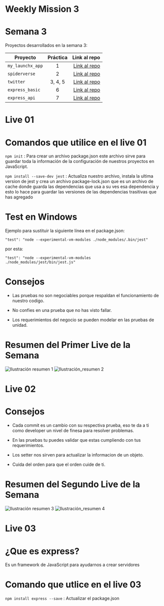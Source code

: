# Weekly Mission 3

# Semana 3 

Proyectos desarrollados en la semana 3:

| Proyecto | Práctica | Link al repo |
| ------------- |:-------------:| -----:|
|`my_launchx_app`|1|[Link al repo](https://github.com/LaunchX-InnovaccionVirtual/MissionNodeJS)|
|`spiderverse`|2|[Link al repo](https://github.com/LaunchX-InnovaccionVirtual/MissionNodeJS)|
|`twitter`|3, 4, 5|[Link al repo](https://github.com/LaunchX-InnovaccionVirtual/MissionNodeJS)|
|`express_basic`|6|[Link al repo](https://github.com/LaunchX-InnovaccionVirtual/MissionNodeJS)|
|`express_api`|7|[Link al repo](https://github.com/LaunchX-InnovaccionVirtual/MissionNodeJS)|

# Live 01

# Comandos que utilice en el live 01

``` npm init ``` : Para crear un archivo package.json este archivo sirve para guardar toda la información de la configuración de nuestros proyectos en JavaScript.

``` npm install --save-dev jest ``` : Actualiza nuestro archivo, instala la ultima version de jest y crea un archivo package-lock.json que es un archivo de cache donde guarda las dependencias que usa a su ves esa dependencia y esto lo hace para guardar las versiones de las dependencias trasitivas que has agregado   

# Test en Windows 

Ejemplo para sustituir la siguiente línea en el package.json:
``` 
"test": "node --experimental-vm-modules ./node_modules/.bin/jest"
```
por esta:
``` 
"test": "node --experimental-vm-modules ./node_modules/jest/bin/jest.js" 
```
# Consejos

- Las pruebas no son negociables porque respaldan el funcionamiento de nuestro codigo. 

- No confies en una prueba que no has visto fallar.

- Los requerimientos del negocio se pueden modelar en las pruebas de unidad. 

# Resumen del Primer Live de la Semana 
![Ilustración resumen 1](https://user-images.githubusercontent.com/86739150/171525134-0fa79bdf-0d6c-4ce8-8288-dab25787d6c9.png)
![Ilustración_resumen 2](https://user-images.githubusercontent.com/86739150/171525169-bc53d7d6-d503-4a3b-975f-7a945af609fa.png)

# Live 02

# Consejos

- Cada commit es un cambio con su respectiva prueba, eso te da a ti como developer un nivel de finesa para resolver problemas.

- En las pruebas tu puedes validar que estas cumpliendo con tus requerimientos.

- Los setter nos sirven para actualizar la informacion de un objeto.

- Cuida del orden para que el orden cuide de ti. 

# Resumen del Segundo Live de la Semana

![Ilustración resumen 3](https://user-images.githubusercontent.com/86739150/171954019-d7c4737f-9ef3-4077-8b1d-ff9fca742e69.png)
![Ilustración_resumen 4](https://user-images.githubusercontent.com/86739150/171954084-8cb08d1d-8217-49c6-9bda-0ef0fef7f274.png)

# Live 03

# ¿Que es express?

Es un framework de JavaScript para ayudarnos a crear servidores

# Comando que utlice en el live 03

``` npm install express --save ``` : Actualizar el package.json